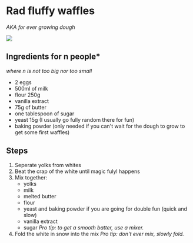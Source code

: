 # Rad fluffy waffles
_AKA for ever growing dough_

![](https://raw.githubusercontent.com/3on/recipes/master/img/gauffres-1.jpg)

## Ingredients for n people*
_where n is not too big nor too small_
- 2 eggs
- 500ml of milk
- flour 250g
- vanilla extract
- 75g of butter
- one tablespoon of sugar
- yeast 15g (I usually go fully random there for fun)
- baking powder (only needed if you can't wait for the dough to grow to get some first waffles)


## Steps
1. Seperate yolks from whites
2. Beat the crap of the white until magic fulyl happens
3. Mix together:
    * yolks
    * milk
    * melted butter
    * flour
    * yeast and baking powder if you are going for double fun (quick and slow)
    * vanilla extract
    * sugar
    _Pro tip: to get a smooth batter, use a mixer._
4. Fold the white in snow into the mix
  _Pro tip: don't ever mix, slowly fold._

